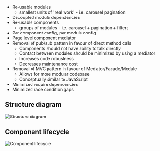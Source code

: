 *  Re-usable modules
    *  smallest units of 'real work' - i.e. carousel pagination
*  Decoupled module dependencies
*  Re-usable components
    *  groups of modules - i.e. carousel + pagination + filters
*  Per component config, per module config
*  Page level component mediator
*  Removal of pub/sub pattern in favour of direct method calls
    *  Components should not have ability to talk directly
    *  Contact between modules should be minimized by using a mediator
    *  Increases code robustness
    *  Decreases maintenance cost
*  Removal of MVC pattern in favour of Mediator/Facade/Module
    *  Allows for more modular codebase
    *  Conceptually similar to JavaScript
*  Minimized require dependencies
*  Minimized race condition gaps

Structure diagram
-----------------
![Structure diagram](https://raw.github.com/middric/BBC-Mediator-Facade-Module-pattern/master/structure_diagram.png)

Component lifecycle
-------------------
![Component lifecycle](https://raw.github.com/middric/BBC-Mediator-Facade-Module-pattern/master/component_lifecycle.png)